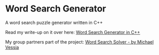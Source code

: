 Word Search Generator
=====================

A word search puzzle generator written in C++

Read my write-up on it over here:
[Word Search Generator in C++](http://barbarito.me/word-search-generator.html)

My group partners part of the project:
[Word Search Solver - by Michael Vessia](https://github.com/MichaelVessia/wordSearchSolver)
